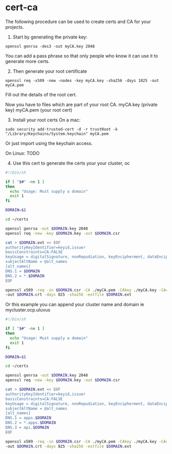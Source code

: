 # cert-ca
The following procedure can be used to create certs and CA for your projects.

1. Start by generating the private key:

```shell
openssl genrsa -des3 -out myCA.key 2048
```

You can add a pass phrase so that only people who know it can use it to generate more certs.

2. Then generate your root certificate

```shell
openssl req -x509 -new -nodes -key myCA.key -sha256 -days 1825 -out myCA.pem
```
Fill out the details of the root cert.

Now you have to files which are part of your root CA.
myCA.key (private key)
myCA.pem (your root cert)

3. Install your root certs
On a mac:
```shell
sudo security add-trusted-cert -d -r trustRoot -k "/Library/Keychains/System.keychain" myCA.pem
```
Or just import using the keychain access.

On Linux:
TODO

4. Use this cert to generate the certs your your cluster, oc
```bash
#!/bin/sh

if [ "$#" -ne 1 ]
then
  echo "Usage: Must supply a domain"
  exit 1
fi

DOMAIN=$1

cd ~/certs

openssl genrsa -out $DOMAIN.key 2048
openssl req -new -key $DOMAIN.key -out $DOMAIN.csr

cat > $DOMAIN.ext << EOF
authorityKeyIdentifier=keyid,issuer
basicConstraints=CA:FALSE
keyUsage = digitalSignature, nonRepudiation, keyEncipherment, dataEncipherment
subjectAltName = @alt_names
[alt_names]
DNS.1 = $DOMAIN
DNS.2 = *.$DOMAIN
EOF

openssl x509 -req -in $DOMAIN.csr -CA ./myCA.pem -CAkey ./myCA.key -CAcreateserial \
-out $DOMAIN.crt -days 825 -sha256 -extfile $DOMAIN.ext
```

Or this example you can append your cluster name and domain ie mycluster.ocp.uluvus

```bash
#!/bin/sh

if [ "$#" -ne 1 ]
then
  echo "Usage: Must supply a domain"
  exit 1
fi

DOMAIN=$1

cd ~/certs

openssl genrsa -out $DOMAIN.key 2048
openssl req -new -key $DOMAIN.key -out $DOMAIN.csr

cat > $DOMAIN.ext << EOF
authorityKeyIdentifier=keyid,issuer
basicConstraints=CA:FALSE
keyUsage = digitalSignature, nonRepudiation, keyEncipherment, dataEncipherment
subjectAltName = @alt_names
[alt_names]
DNS.1 = apps.$DOMAIN
DNS.2 = *.apps.$DOMAIN
DNS.3 = api.$DOMAIN
EOF

openssl x509 -req -in $DOMAIN.csr -CA ./myCA.pem -CAkey ./myCA.key -CAcreateserial \
-out $DOMAIN.crt -days 825 -sha256 -extfile $DOMAIN.ext
```


